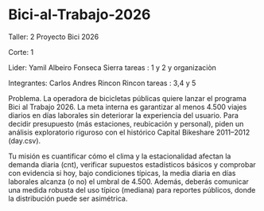 # Bici-al-Trabajo-2026
Taller: 2 Proyecto Bici 2026

Corte: 1

Lider: Yamil Albeiro Fonseca Sierra
tareas : 1 y 2 y organizaciòn

Integrantes: Carlos Andres Rincon Rincon
tareas : 3,4 y 5

Problema.
La operadora de bicicletas públicas quiere lanzar el programa Bici al Trabajo 2026. La meta interna es garantizar al menos 4.500 viajes diarios en días laborales sin deteriorar la experiencia del usuario. Para decidir presupuesto (más estaciones, reubicación y personal), piden un análisis exploratorio riguroso con el histórico Capital Bikeshare 2011–2012 (day.csv).

Tu misión es cuantificar cómo el clima y la estacionalidad afectan la demanda diaria (cnt), verificar supuestos estadísticos básicos y comprobar con evidencia si hoy, bajo condiciones típicas, la media diaria en días laborales alcanza (o no) el umbral de 4.500. Además, deberás comunicar una medida robusta del uso típico (mediana) para reportes públicos, donde la distribución puede ser asimétrica.
